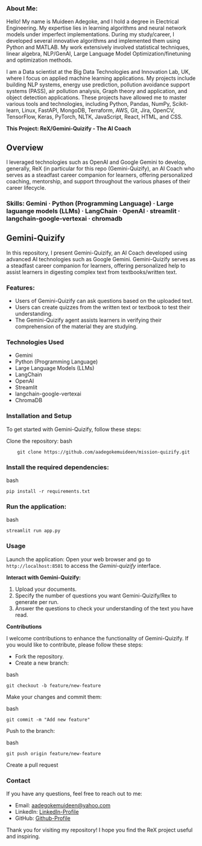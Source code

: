 ### About Me:
Hello! My name is Muideen Adegoke, and I hold a degree in Electrical Engineering. My expertise lies in learning algorithms and neural network models under imperfect implementations. During my study/career, I developed several innovative algorithms and implemented them using Python and MATLAB. My work extensively involved statistical techniques, linear algebra, NLP/GenAI, Large Language Model Optimization/finetuning and optimization methods.

I am a Data scientist at the Big Data Technologies and Innovation Lab, UK, where I focus on applied machine learning applications. My projects include building NLP systems,  energy use prediction, pollution avoidance support systems (PASS), air pollution analysis, Graph theory and application, and object detection applications. These projects have allowed me to master various tools and technologies, including Python, Pandas,  NumPy, Scikit-learn, Linux, FastAPI, MongoDB, Terraform, AWS, Git, Jira, OpenCV, TensorFlow, Keras, PyTorch, NLTK, JavaScript, React, HTML, and CSS.

**This Project: ReX/Gemini-Quizify - The AI Coach**

## Overview

I leveraged technologies such as OpenAI and Google Gemini to develop, generally, ReX (in particular for this repo (Gemini-Quizify), an AI Coach who serves as a steadfast career companion for learners,
offering personalized coaching, mentorship, and support throughout the various phases of their career lifecycle. 

### Skills: Gemini · Python (Programming Language) · Large laguange models (LLMs) · LangChain · OpenAI · streamlit · langchain-google-vertexai · chromadb


## Gemini-Quizify
In this repository, I present Gemini-Quizify, an AI Coach developed using advanced AI technologies such as Google Gemini. Gemini-Quizify serves as a steadfast career companion for learners, offering personalized help to assist learners in digesting complex text from textbooks/written text.

### Features:
- Users of Gemini-Quizify can ask questions based on the uploaded text.
- Users can create quizzes from the written text or textbook to test their understanding.
- The Gemini-Quizify agent assists learners in verifying their comprehension of the material they are studying.

### Technologies Used
- Gemini
- Python (Programming Language)
- Large Language Models (LLMs)
- LangChain
- OpenAI
- Streamlit
- langchain-google-vertexai
- ChromaDB

### Installation and Setup

To get started with Gemini-Quizify, follow these steps:

Clone the repository:
    bash

        git clone https://github.com/aadegokemuideen/mission-quizify.git

### Install the required dependencies:

bash

    pip install -r requirements.txt

### Run the application:

bash

    streamlit run app.py

### Usage

Launch the application:
Open your web browser and go to ``http://localhost:8501`` to access the *Gemini-quizify* interface.

**Interact with Gemini-Quizify:**
   
1. Upload your documents.
2. Specify the number of questions you want Gemini-Quizify/Rex to generate per run.
3. Answer the questions to check your understanding of the text you have read.


**Contributions**

I welcome contributions to enhance the functionality of Gemini-Quizify. 
If you would like to contribute, please follow these steps:
* Fork the repository.
* Create a new branch:

bash
   
    git checkout -b feature/new-feature

Make your changes and commit them:

bash
    
    git commit -m "Add new feature"

Push to the branch:

bash
    
    git push origin feature/new-feature

Create a pull request

### Contact

If you have any questions, feel free to reach out to me:

- Email: aadegokemuideen@yahoo.com
- LinkedIn: [LinkedIn-Profile](https://www.linkedin.com/in/adegokemuideen)
- GitHub: [Github-Profile](https://github.com/aadegokemuideen)

Thank you for visiting my repository! I hope you find the ReX project useful and inspiring.
